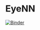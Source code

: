 # EyeNN
[![Binder](https://mybinder.org/badge_logo.svg)](https://mybinder.org/v2/gh/matheusrbg/EyeNN/HEAD?labpath=%2Fvoila%2Frender%2Fclassifier.ipynb)

